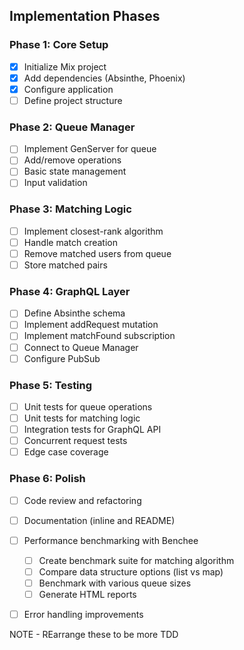 ## Implementation Phases

### Phase 1: Core Setup
- [X] Initialize Mix project
- [X] Add dependencies (Absinthe, Phoenix)
- [X] Configure application
- [ ] Define project structure

### Phase 2: Queue Manager
- [ ] Implement GenServer for queue
- [ ] Add/remove operations
- [ ] Basic state management
- [ ] Input validation

### Phase 3: Matching Logic
- [ ] Implement closest-rank algorithm
- [ ] Handle match creation
- [ ] Remove matched users from queue
- [ ] Store matched pairs

### Phase 4: GraphQL Layer
- [ ] Define Absinthe schema
- [ ] Implement addRequest mutation
- [ ] Implement matchFound subscription
- [ ] Connect to Queue Manager
- [ ] Configure PubSub

### Phase 5: Testing
- [ ] Unit tests for queue operations
- [ ] Unit tests for matching logic
- [ ] Integration tests for GraphQL API
- [ ] Concurrent request tests
- [ ] Edge case coverage

### Phase 6: Polish
- [ ] Code review and refactoring
- [ ] Documentation (inline and README)
- [ ] Performance benchmarking with Benchee
  - [ ] Create benchmark suite for matching algorithm
  - [ ] Compare data structure options (list vs map)
  - [ ] Benchmark with various queue sizes
  - [ ] Generate HTML reports
- [ ] Error handling improvements


NOTE - REarrange these to be more TDD
